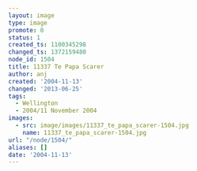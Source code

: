 ```yaml
---
layout: image
type: image
promote: 0
status: 1
created_ts: 1100345298
changed_ts: 1372159480
node_id: 1504
title: 11337 Te Papa Scarer
author: anj
created: '2004-11-13'
changed: '2013-06-25'
tags:
  - Wellington
  - 2004/11 November 2004
images:
  - src: image/images/11337_te_papa_scarer-1504.jpg
    name: 11337_te_papa_scarer-1504.jpg
url: "/node/1504/"
aliases: []
date: '2004-11-13'
---
```



